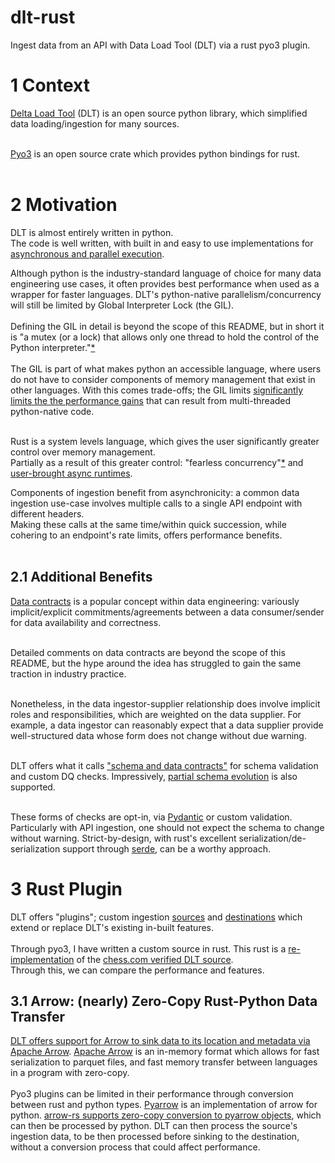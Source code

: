 # dlt-rust
Ingest data from an API with Data Load Tool (DLT) via a rust pyo3 plugin.

# 1 Context
[Delta Load Tool](https://github.com/dlt-hub/dlt) (DLT) is an open source python library, which simplified data loading/ingestion for many sources.<br><br>

[Pyo3](https://github.com/PyO3/pyo3) is an open source crate which provides python bindings for rust.<br><br>


# 2 Motivation
DLT is almost entirely written in python.<br>
The code is well written, with built in and easy to use implementations for [asynchronous and parallel execution](https://dlthub.com/docs/reference/performance/#parallelism-within-a-pipeline).<br>

Although python is the industry-standard language of choice for many data engineering use cases, it often provides best performance when used as a wrapper for faster languages.
DLT's python-native parallelism/concurrency will still be limited by Global Interpreter Lock (the GIL).<br><br>
Defining the GIL in detail is beyond the scope of this README, but in short it is "a mutex (or a lock) that allows only one thread to hold the control of the Python interpreter."[*](](https://realpython.com/python-gil/))<br><br>
The GIL is part of what makes python an accessible language, where users do not have to consider components of memory management that exist in other languages.
With this comes trade-offs; the GIL limits [significantly limits the the performance gains](https://realpython.com/python-gil/#the-impact-on-multi-threaded-python-programs) that can result from multi-threaded python-native code.<br><br>

Rust is a system levels language, which gives the user significantly greater control over memory management.<br>
Partially as a result of this greater control: "fearless concurrency"[*](https://doc.rust-lang.org/book/ch16-00-concurrency.html) and [user-brought async runtimes](https://doc.rust-lang.org/book/ch17-00-async-await.html).

Components of ingestion benefit from asynchronicity: a common data ingestion use-case involves multiple calls to a single API endpoint with different headers.<br>
Making these calls at the same time/within quick succession, while cohering to an endpoint's rate limits, offers performance benefits.<br><br>

## 2.1 Additional Benefits
[Data contracts](https://learn.microsoft.com/en-us/azure/cloud-adoption-framework/scenarios/cloud-scale-analytics/architectures/data-contracts) is a popular concept within data engineering: variously implicit/explicit commitments/agreements between a data consumer/sender for data availability and correctness.<br><br>

Detailed comments on data contracts are beyond the scope of this README, but the hype around the idea has struggled to gain the same traction in industry practice.<br><br>

Nonetheless, in the data ingestor-supplier relationship does involve implicit roles and responsibilities, which are weighted on the data supplier. For example, a data ingestor can reasonably expect that a data supplier provide well-structured data whose form does not change without due warning.<br><br>

DLT offers what it calls ["schema and data contracts"](https://dlthub.com/docs/general-usage/schema-contracts) for schema validation and custom DQ checks. Impressively, [partial schema evolution](https://dlthub.com/docs/general-usage/schema-evolution) is also supported.<br><br>

These forms of checks are opt-in, via [Pydantic](https://github.com/pydantic/pydantic) or custom validation.<br>Particularly with API ingestion, one should not expect the schema to change without warning. Strict-by-design, with rust's excellent serialization/de-serialization support through [serde](https://docs.rs/serde/latest/serde/), can be a worthy approach.

# 3 Rust Plugin
DLT offers "plugins"; custom ingestion [sources](https://dlthub.com/docs/dlt-ecosystem/verified-sources/) and [destinations](https://dlthub.com/docs/dlt-ecosystem/destinations/) which extend or replace DLT's existing in-built features.<br><br>
Through pyo3, I have written a custom source in rust. This rust is a [re-implementation](http://rewriteitinrust.studiosi.es/img/rewrite_in_rust_1.jpg) of the [chess.com verified DLT source](https://dlthub.com/docs/dlt-ecosystem/verified-sources/chess).<br>
Through this, we can compare the performance and features.

## 3.1 Arrow: (nearly) Zero-Copy Rust-Python Data Transfer
[DLT offers support for Arrow to sink data to its location and metadata via Apache Arrow](https://dlthub.com/blog/how-dlt-uses-apache-arrow). [Apache Arrow](https://arrow.apache.org/) is an in-memory format which allows for fast serialization to parquet files, and fast memory transfer between languages in a program with zero-copy.<br><br>
Pyo3 plugins can be limited in their performance through conversion between rust and python types. [Pyarrow](https://pypi.org/project/pyarrow/) is an implementation of arrow for python. [arrow-rs supports zero-copy conversion to pyarrow objects](https://docs.rs/arrow/latest/arrow/pyarrow/index.html), which can then be processed by python. DLT can then process the source's ingestion data, to be then processed before sinking to the destination, without a conversion process that could affect performance.
